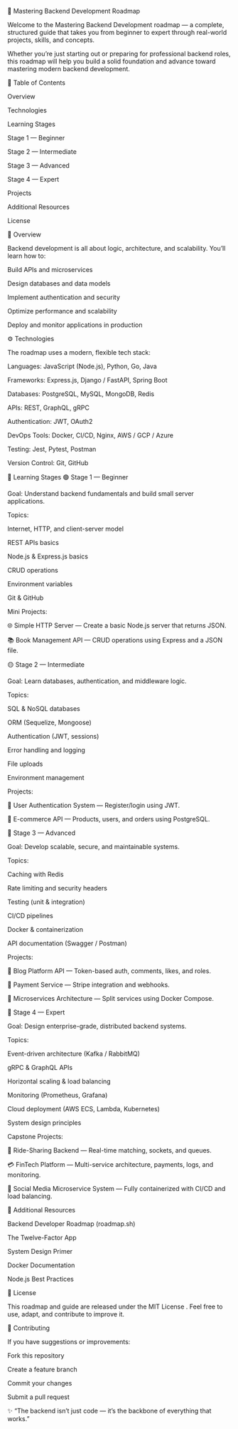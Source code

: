 🚀 Mastering Backend Development Roadmap

Welcome to the Mastering Backend Development roadmap — a complete, structured guide that takes you from beginner to expert through real-world projects, skills, and concepts.

Whether you’re just starting out or preparing for professional backend roles, this roadmap will help you build a solid foundation and advance toward mastering modern backend development.

🧭 Table of Contents

Overview

Technologies

Learning Stages

Stage 1 — Beginner

Stage 2 — Intermediate

Stage 3 — Advanced

Stage 4 — Expert

Projects

Additional Resources

License

🧩 Overview

Backend development is all about logic, architecture, and scalability.
You’ll learn how to:

Build APIs and microservices

Design databases and data models

Implement authentication and security

Optimize performance and scalability

Deploy and monitor applications in production

⚙️ Technologies

The roadmap uses a modern, flexible tech stack:

Languages: JavaScript (Node.js), Python, Go, Java

Frameworks: Express.js, Django / FastAPI, Spring Boot

Databases: PostgreSQL, MySQL, MongoDB, Redis

APIs: REST, GraphQL, gRPC

Authentication: JWT, OAuth2

DevOps Tools: Docker, CI/CD, Nginx, AWS / GCP / Azure

Testing: Jest, Pytest, Postman

Version Control: Git, GitHub

🧱 Learning Stages
🟢 Stage 1 — Beginner

Goal: Understand backend fundamentals and build small server applications.

Topics:

Internet, HTTP, and client-server model

REST APIs basics

Node.js & Express.js basics

CRUD operations

Environment variables

Git & GitHub

Mini Projects:

🌐 Simple HTTP Server — Create a basic Node.js server that returns JSON.

📚 Book Management API — CRUD operations using Express and a JSON file.

🟡 Stage 2 — Intermediate

Goal: Learn databases, authentication, and middleware logic.

Topics:

SQL & NoSQL databases

ORM (Sequelize, Mongoose)

Authentication (JWT, sessions)

Error handling and logging

File uploads

Environment management

Projects:

👤 User Authentication System — Register/login using JWT.

🛒 E-commerce API — Products, users, and orders using PostgreSQL.

🔵 Stage 3 — Advanced

Goal: Develop scalable, secure, and maintainable systems.

Topics:

Caching with Redis

Rate limiting and security headers

Testing (unit & integration)

CI/CD pipelines

Docker & containerization

API documentation (Swagger / Postman)

Projects:

📰 Blog Platform API — Token-based auth, comments, likes, and roles.

🧾 Payment Service — Stripe integration and webhooks.

🧠 Microservices Architecture — Split services using Docker Compose.

🔴 Stage 4 — Expert

Goal: Design enterprise-grade, distributed backend systems.

Topics:

Event-driven architecture (Kafka / RabbitMQ)

gRPC & GraphQL APIs

Horizontal scaling & load balancing

Monitoring (Prometheus, Grafana)

Cloud deployment (AWS ECS, Lambda, Kubernetes)

System design principles

Capstone Projects:

🚗 Ride-Sharing Backend — Real-time matching, sockets, and queues.

💳 FinTech Platform — Multi-service architecture, payments, logs, and monitoring.

🧩 Social Media Microservice System — Fully containerized with CI/CD and load balancing.

🧠 Additional Resources

Backend Developer Roadmap (roadmap.sh)

The Twelve-Factor App

System Design Primer

Docker Documentation

Node.js Best Practices

🏁 License

This roadmap and guide are released under the MIT License
.
Feel free to use, adapt, and contribute to improve it.

💬 Contributing

If you have suggestions or improvements:

Fork this repository

Create a feature branch

Commit your changes

Submit a pull request

✨ “The backend isn’t just code — it’s the backbone of everything that works.”
